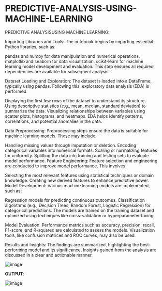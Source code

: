 # PREDICTIVE-ANALYSIS-USING-MACHINE-LEARNING

 PREDICTIVE ANALYSISUSING  MACHINE LEARNING:


Importing Libraries and Tools: The notebook begins by importing essential Python libraries, such as:

pandas and numpy for data manipulation and numerical operations.
matplotlib and seaborn for data visualization.
scikit-learn for machine learning model development and evaluation.
This step ensures all required dependencies are available for subsequent analysis.

Dataset Loading and Exploration: The dataset is loaded into a DataFrame, typically using pandas. Following this, exploratory data analysis (EDA) is performed:

Displaying the first few rows of the dataset to understand its structure.
Using descriptive statistics (e.g., mean, median, standard deviation) to summarize the data.
Visualizing relationships between variables using scatter plots, histograms, and heatmaps.
EDA helps identify patterns, correlations, and potential anomalies in the data.

Data Preprocessing: Preprocessing steps ensure the data is suitable for machine learning models. These may include:

Handling missing values through imputation or deletion.
Encoding categorical variables into numerical formats.
Scaling or normalizing features for uniformity.
Splitting the data into training and testing sets to evaluate model performance.
Feature Engineering: Feature selection and engineering are conducted to improve model performance. This involves:

Selecting the most relevant features using statistical techniques or domain knowledge.
Creating new derived features to enhance predictive power.
Model Development: Various machine learning models are implemented, such as:

Regression models for predicting continuous outcomes.
Classification algorithms (e.g., Decision Trees, Random Forest, Logistic Regression) for categorical predictions.
The models are trained on the training dataset and optimized using techniques like cross-validation or hyperparameter tuning.

Model Evaluation: Performance metrics such as accuracy, precision, recall, F1-score, and R-squared are calculated to assess the models. Visualization tools, like confusion matrices and ROC curves, may also be used.

Results and Insights: The findings are summarized, highlighting the best-performing model and its significance. Insights gained from the analysis are discussed in a clear and actionable manner.

![image](https://github.com/user-attachments/assets/50542067-240b-40b5-80b4-3a5fab3ba470)





**OUTPUT**:


![image](https://github.com/user-attachments/assets/3b704e67-dfec-4e9a-a2f5-05f772b3fe4f)


 
